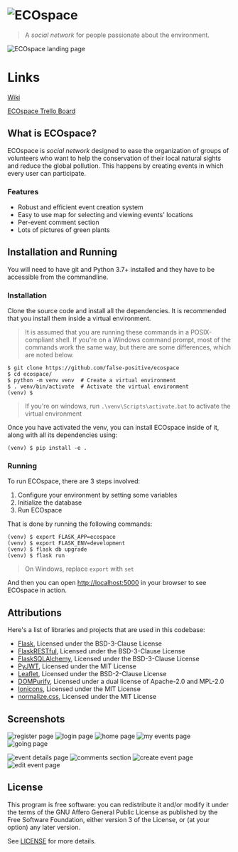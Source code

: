 # ![ECOspace](./assets/banner_logo.png)

<!-- README inspired by https://github.com/nukeop/nuclear/ -->

> A _social network_ for people passionate about the environment.

![ECOspace landing page](./assets/landing.png)

# Links

[Wiki](https://github.com/false-positive/ecospace/wiki)

[ECOspace Trello Board](https://trello.com/b/FBcRwvkN/ecospace)

## What is ECOspace?

ECOspace is _social network_ designed to ease the organization of groups of volunteers who want to help the conservation of their local natural sights and reduce the global pollution. This happens by creating events in which every user can participate.

### Features

-   Robust and efficient event creation system
-   Easy to use map for selecting and viewing events' locations
-   Per-event comment section
-   Lots of pictures of green plants

## Installation and Running

You will need to have git and Python 3.7+ installed and they have to be accessible from the commandline.

### Installation

Clone the source code and install all the dependencies. It is recommended that you install them inside a virtual environment.

> It is assumed that you are running these commands in a POSIX-compliant shell.
> If you're on a Windows command prompt, most of the commands work the same way, but there are some differences, which are noted below.

```shell
$ git clone https://github.com/false-positive/ecospace
$ cd ecospace/
$ python -m venv venv  # Create a virtual environment
$ . venv/bin/activate  # Activate the virtual environment
(venv) $
```

> If you're on windows, run `.\venv\Scripts\activate.bat` to activate the virtual environment

Once you have activated the venv, you can install ECOspace inside of it, along with all its dependencies using:

```shell
(venv) $ pip install -e .
```

### Running

To run ECOspace, there are 3 steps involved:

1. Configure your environment by setting some variables
2. Initialize the database
3. Run ECOspace

That is done by running the following commands:

```shell
(venv) $ export FLASK_APP=ecospace
(venv) $ export FLASK_ENV=development
(venv) $ flask db upgrade
(venv) $ flask run
```

> On Windows, replace `export` with `set`

And then you can open <http://localhost:5000> in your browser to see ECOspace in action.

## Attributions

Here's a list of libraries and projects that are used in this codebase:

-   [Flask](https://github.com/pallets/flask), Licensed under the BSD-3-Clause License
-   [FlaskRESTful](https://github.com/flask-restful/flask-restful), Licensed under the BSD-3-Clause License
-   [FlaskSQLAlchemy](https://github.com/pallets/flask-sqlalchemy), Licensed under the BSD-3-Clause License
-   [PyJWT](https://github.com/jpadilla/pyjwt), Licensed under the MIT License
-   [Leaflet](https://github.com/Leaflet/Leaflet), Licensed under the BSD-2-Clause License
-   [DOMPurify](https://github.com/cure53/DOMPurify), Licensed under a dual license of Apache-2.0 and MPL-2.0
-   [Ionicons](https://github.com/ionic-team/ionicons), Licensed under the MIT License
-   [normalize.css](https://github.com/necolas/normalize.css/), Licensed under the MIT License

## Screenshots

![register page](./assets/register.png)
![login page](./assets/login.png)
![home page](./assets/home.png)
![my events page](./assets/my_events.png)
![going page](./assets/going.png)

<!-- ![profile page](./assets/profile.png) <!-- add when profile page looks good -->

![event details page](./assets/event.png)
![comments section](./assets/comments.png)
![create event page](./assets/create_event.png)
![edit event page](./assets/edit_event.png)

## License

This program is free software: you can redistribute it and/or modify
it under the terms of the GNU Affero General Public License as published by
the Free Software Foundation, either version 3 of the License, or
(at your option) any later version.

See [LICENSE](./LICENSE) for more details.
